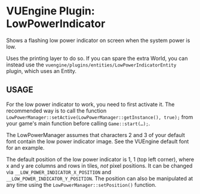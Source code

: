 VUEngine Plugin: LowPowerIndicator
====================================

Shows a flashing low power indicator on screen when the system power is low.

Uses the printing layer to do so. If you can spare the extra World, you can instead use the `vuengine/plugins/entities/LowPowerIndicatorEntity` plugin, which uses an Entity.


USAGE
-----

For the low power indicator to work, you need to first activate it. The recommended way is to call the function `LowPowerManager::setActive(LowPowerManager::getInstance(), true);` from your game's main function before calling `Game::start(…);`.

The LowPowerManager assumes that characters 2 and 3 of your default font contain the low power indicator image. See the VUEngine default font for an example.

The default position of the low power indicator is 1, 1 (top left corner), where x and y are columns and rows in tiles, *not* pixel positions. It can be changed via `__LOW_POWER_INDICATOR_X_POSITION` and `__LOW_POWER_INDICATOR_Y_POSITION`. The position can also be manipulated at any time using the `LowPowerManager::setPosition()` function.
